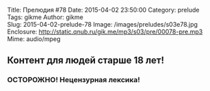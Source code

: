 Title: Прелюдия #78
Date: 2015-04-02 23:50:00 
Category: prelude  
Tags: gikme
Author: gikme  
Slug: 2015-04-02-prelude-78
Image: /images/preludes/s03e78.jpg
Enclosure: http://static.qnub.ru/gik.me/mp3/s03/pre/00078-pre.mp3  
Mime: audio/mpeg

## Контент для людей старше 18 лет!

### ОСТОРОЖНО! Нецензурная лексика!
